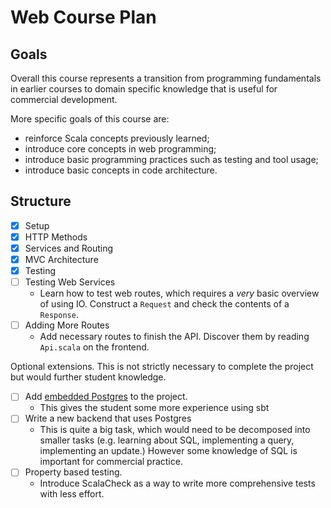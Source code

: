 # Web Course Plan

## Goals

Overall this course represents a transition from programming fundamentals in earlier courses to domain specific knowledge that is useful for commercial development.

More specific goals of this course are:

- reinforce Scala concepts previously learned;
- introduce core concepts in web programming;
- introduce basic programming practices such as testing and tool usage;
- introduce basic concepts in code architecture.


## Structure

- [x] Setup
- [x] HTTP Methods
- [x] Services and Routing
- [x] MVC Architecture
- [x] Testing
- [ ] Testing Web Services
  - Learn how to test web routes, which requires a *very* basic overview of using IO. Construct a `Request` and check the contents of a `Response`.
- [ ] Adding More Routes
  - Add necessary routes to finish the API. Discover them by reading `Api.scala` on the frontend.

Optional extensions. This is not strictly necessary to complete the project but would further student knowledge.

- [ ] Add [embedded Postgres][embedded-postgres] to the project.
  - This gives the student some more experience using sbt
- [ ] Write a new backend that uses Postgres
  - This is quite a big task, which would need to be decomposed into smaller tasks (e.g. learning about SQL, implementing a query, implementing an update.) However some knowledge of SQL is important for commercial practice.
- [ ] Property based testing.
  - Introduce ScalaCheck as a way to write more comprehensive tests with less effort.


[embedded-postgres]: https://github.com/zonkyio/embedded-postgres
